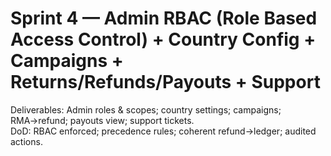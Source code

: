 # Sprint 4 — Admin RBAC (Role Based Access Control) + Country Config + Campaigns + Returns/Refunds/Payouts + Support
Deliverables: Admin roles & scopes; country settings; campaigns; RMA→refund; payouts view; support tickets.  
DoD: RBAC enforced; precedence rules; coherent refund→ledger; audited actions.
